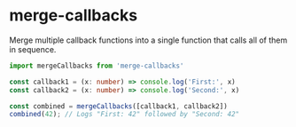 # merge-callbacks
Merge multiple callback functions into a single function that calls all of them in sequence.

```ts
import mergeCallbacks from 'merge-callbacks'

const callback1 = (x: number) => console.log('First:', x)
const callback2 = (x: number) => console.log('Second:', x)

const combined = mergeCallbacks([callback1, callback2])
combined(42); // Logs "First: 42" followed by "Second: 42"
```